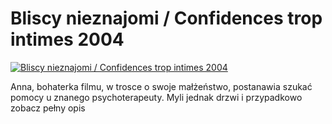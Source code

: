 Bliscy nieznajomi / Confidences trop intimes 2004 
=============
[![Bliscy nieznajomi / Confidences trop intimes 2004 ](http://vidos.pl/images/player.gif)](http://vidos.pl/bliscy-nieznajomi-confidences-trop-intimes-2004)

 Anna, bohaterka filmu, w trosce o swoje małżeństwo, postanawia szukać pomocy u znanego psychoterapeuty. Myli jednak drzwi i przypadkowo zobacz pełny opis
